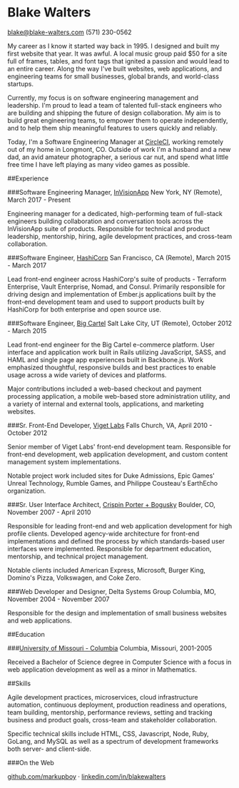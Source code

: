 # Blake Walters

blake@blake-walters.com
(571) 230-0562

My career as I know it started way back in 1995. I designed and built my first website that year. It was awful. A local music group paid \$50 for a site full of frames, tables, and font tags that ignited a passion and would lead to an entire career. Along the way I've built websites, web applications, and engineering teams for small businesses, global brands, and world-class startups.

Currently, my focus is on software engineering management and leadership. I'm proud to lead a team of talented full-stack engineers who are building and shipping the future of design collaboration. My aim is to build great engineering teams, to empower them to operate independently, and to help them ship meaningful features to users quickly and reliably.

Today, I'm a Software Engineering Manager at [CircleCI](http://www.circleci.com), working remotely out of my home in Longmont, CO. Outside of work I'm a husband and a new dad, an avid amateur photographer, a serious car nut, and spend what little free time I have left playing as many video games as possible.

##Experience

###Software Engineering Manager, [InVisionApp](http://www.invisionapp.com) <time>New York, NY (Remote), March 2017 - Present</time>

Engineering manager for a dedicated, high-performing team of full-stack engineers building collaboration and conversation tools across the InVisionApp suite of products. Responsible for technical and product leadership, mentorship, hiring, agile development practices, and cross-team collaboration.

###Software Engineer, [HashiCorp](http://www.hashicorp.com) <time>San Francisco, CA (Remote), March 2015 - March 2017</time>

Lead front-end engineer across HashiCorp's suite of products - Terraform Enterprise, Vault Enterprise, Nomad, and Consul. Primarily responsible for driving design and implementation of Ember.js applications built by the front-end development team and used to support products built by HashiCorp for both enterprise and open source use.

###Software Engineer, [Big Cartel](http://www.bigcartel.com) <time>Salt Lake City, UT (Remote), October 2012 - March 2015</time>

Lead front-end engineer for the Big Cartel e-commerce platform. User interface and application work built in Rails utilizing JavaScript, SASS, and HAML and single page app experiences built in Backbone.js. Work emphasized thoughtful, responsive builds and best practices to enable usage across a wide variety of devices and platforms.

Major contributions included a web-based checkout and payment processing application, a mobile web-based store administration utility, and a variety of internal and external tools, applications, and marketing websites.

###Sr. Front-End Developer, [Viget Labs](http://www.viget.com) <time>Falls Church, VA, April 2010 - October 2012</time>

Senior member of Viget Labs' front-end development team. Responsible for front-end development, web application development, and custom content management system implementations.

Notable project work included sites for Duke Admissions, Epic Games' Unreal Technology, Rumble Games, and Philippe Cousteau's EarthEcho organization.

###Sr. User Interface Architect, [Crispin Porter + Bogusky](http://www.cpbgroup.com) <time>Boulder, CO, November 2007 - April 2010</time>

Responsible for leading front-end and web application development for high profile clients. Developed agency-wide architecture for front-end implementations and defined the process by which standards-based user interfaces were implemented. Responsible for department education, mentorship, and technical project management.

Notable clients included American Express, Microsoft, Burger King, Domino's Pizza, Volkswagen, and Coke Zero.

###Web Developer and Designer, Delta Systems Group <time>Columbia, MO, November 2004 - November 2007</time>

Responsible for the design and implementation of small business websites and web applications.

##Education

###[University of Missouri - Columbia](http://www.mizzou.edu/) <time>Columbia, Missouri, 2001-2005</time>

Received a Bachelor of Science degree in Computer Science with a focus in web application development as well as a minor in Mathematics.

##Skills

Agile development practices, microservices, cloud infrastructure automation, continuous deployment, production readiness and operations, team building, mentorship, performance reviews, setting and tracking business and product goals, cross-team and stakeholder collaboration.

Specific technical skills include HTML, CSS, Javascript, Node, Ruby, GoLang, and MySQL as well as a spectrum of development frameworks both server- and client-side.

###On the Web

[github.com/markupboy](http://www.github.com/markupboy) &middot; [linkedin.com/in/blakewalters](http://www.linkedin.com/in/blakewalters)
